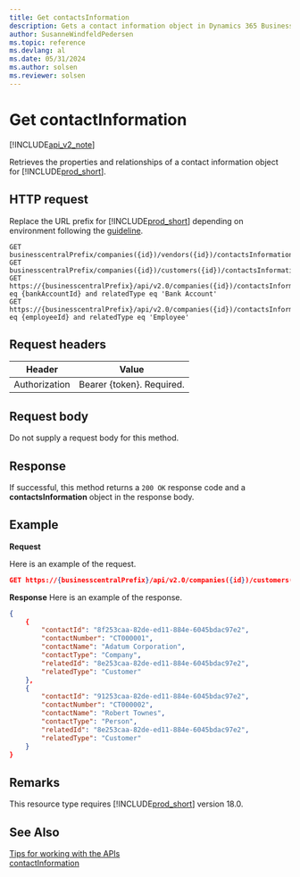 ```yaml
---
title: Get contactsInformation  
description: Gets a contact information object in Dynamics 365 Business Central.
author: SusanneWindfeldPedersen
ms.topic: reference
ms.devlang: al
ms.date: 05/31/2024
ms.author: solsen
ms.reviewer: solsen
---
```


<!-- NOTE: This article is an auto-generated stub from the metadata file. -->
<!-- The sections marked with an EDIT_IS_REQUIRED require manual editing. -->
# Get contactInformation

[!INCLUDE[api_v2_note](../../../includes/api_v2_note.md)]

Retrieves the properties and relationships of a contact information object for [!INCLUDE[prod_short](../../../includes/prod_short.md)].

## HTTP request

Replace the URL prefix for [!INCLUDE[prod_short](../../../includes/prod_short.md)] depending on environment following the [guideline](../../v2.0/endpoints-apis-for-dynamics.md).

```
GET businesscentralPrefix/companies({id})/vendors({id})/contactsInformation
GET businesscentralPrefix/companies({id})/customers({id})/contactsInformation
GET https://{businesscentralPrefix}/api/v2.0/companies({id})/contactsInformation$filter=relatedId eq {bankAccountId} and relatedType eq 'Bank Account'
GET https://{businesscentralPrefix}/api/v2.0/companies({id})/contactsInformation$filter=relatedId eq {employeeId} and relatedType eq 'Employee'
```

## Request headers

|Header|Value|
|------|-----|
|Authorization  |Bearer {token}. Required. |

## Request body

Do not supply a request body for this method.

## Response

If successful, this method returns a ```200 OK``` response code and a **contactsInformation** object in the response body.

## Example

**Request**

Here is an example of the request.

```json
GET https://{businesscentralPrefix}/api/v2.0/companies({id})/customers({id})/contactsInformation
```

**Response**
Here is an example of the response.

```json
{
    {
        "contactId": "8f253caa-82de-ed11-884e-6045bdac97e2",
        "contactNumber": "CT000001",
        "contactName": "Adatum Corporation",
        "contactType": "Company",
        "relatedId": "8e253caa-82de-ed11-884e-6045bdac97e2",
        "relatedType": "Customer"
    },
    {
        "contactId": "91253caa-82de-ed11-884e-6045bdac97e2",
        "contactNumber": "CT000002",
        "contactName": "Robert Townes",
        "contactType": "Person",
        "relatedId": "8e253caa-82de-ed11-884e-6045bdac97e2",
        "relatedType": "Customer"
    }
}
```

## Remarks

This resource type requires [!INCLUDE[prod_short](../../../includes/prod_short.md)] version 18.0.

## See Also

[Tips for working with the APIs](../../../developer/devenv-connect-apps-tips.md)  
[contactInformation](../resources/dynamics_contactInformation.md)  
